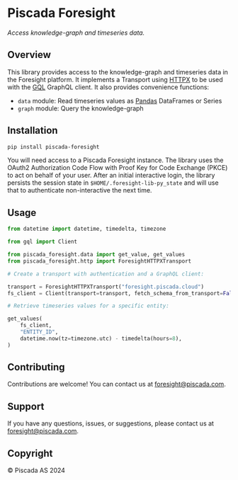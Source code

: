# Piscada Foresight

_*Access knowledge-graph and timeseries data.*_


## Overview

This library provides access to the knowledge-graph and timeseries data in the Foresight platform. It implements a Transport using [HTTPX](https://www.python-httpx.org/) to be used with the [GQL](https://gql.readthedocs.io/) GraphQL client. It also provides convenience functions:

- `data` module: Read timeseries values as [Pandas](https://pandas.pydata.org/) DataFrames or Series
- `graph` module: Query the knowledge-graph


## Installation

```bash
pip install piscada-foresight
```

You will need access to a Piscada Foresight instance. The library uses the OAuth2 Authorization Code Flow with Proof Key for Code Exchange (PKCE) to act on behalf of your user. After an initial interactive login, the library persists the session state in `$HOME/.foresight-lib-py_state` and will use that to authenticate non-interactive the next time.


## Usage

```python
from datetime import datetime, timedelta, timezone

from gql import Client

from piscada_foresight.data import get_value, get_values
from piscada_foresight.http import ForesightHTTPXTransport

# Create a transport with authentication and a GraphQL client:

transport = ForesightHTTPXTransport("foresight.piscada.cloud")
fs_client = Client(transport=transport, fetch_schema_from_transport=False)

# Retrieve timeseries values for a specific entity:

get_values(
    fs_client,
    "ENTITY_ID",
    datetime.now(tz=timezone.utc) - timedelta(hours=8),
)
```


## Contributing

Contributions are welcome! You can contact us at [foresight@piscada.com](mailto:foresight@piscada.com).


## Support

If you have any questions, issues, or suggestions, please contact us at [foresight@piscada.com](mailto:foresight@piscada.com).


## Copyright

© Piscada AS 2024